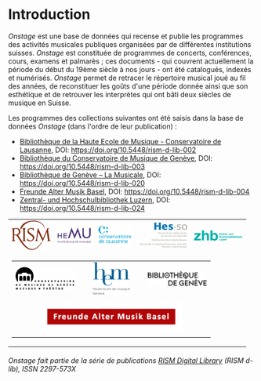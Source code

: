 # Introduction

_Onstage_ est une base de données qui recense et publie les programmes des activités musicales publiques organisées par de différentes institutions suisses. _Onstage_ est constituée de programmes de concerts, conférences, cours, examens et palmarès ; ces documents - qui couvrent actuellement la période du début du 19ème siècle à nos jours - ont été catalogués, indexés et numérisés. _Onstage_ permet de retracer le répertoire musical joué au fil des années, de reconstituer les goûts d'une période donnée ainsi que son esthétique et de retrouver les interprètes qui ont bâti deux siècles de musique en Suisse.

Les programmes des collections suivantes ont été saisis dans la base de données _Onstage_ (dans l'ordre de leur publication) :

- [Bibliothèque de la Haute Ecole de Musique - Conservatoire de Lausanne](https://onstage.rism.digital/collection/CH-LAc), DOI: https://doi.org/10.5448/rism-d-lib-002
- [Bibliothèque du Conservatoire de Musique de Genève](https://onstage.rism.digital/collection/CH-Gc), DOI: https://doi.org/10.5448/rism-d-lib-003
- [Bibliothèque de Genève – La Musicale](https://onstage.rism.digital/collection/CH-Gmu), DOI: https://doi.org/10.5448/rism-d-lib-020
- [Freunde Alter Musik Basel](https://onstage.rism.digital/collection/FAMB), DOI: https://doi.org/10.5448/rism-d-lib-004
- [Zentral- und Hochschulbibliothek Luzern](https://onstage.rism.digital/collection/CH-Lz), DOI: https://doi.org/10.5448/rism-d-lib-024


<!-- Old Onstage logos-->
<div>
	<table border="0" cellspacing="10px" style="margin: 0 auto;text-align:center">
		<tr>
			<td align="center">
				<a href="http://www.rism-ch.org" target="_blank"><img src="https://raw.githubusercontent.com/rism-ch/onstage-texts/master/images/logo-rism.png" width="80px" border="0"></a>
			</td>
			<td align="center">
				<a href="http://www.hemu.ch" target="_blank"><img src="https://raw.githubusercontent.com/rism-ch/onstage-texts/master/images/logo-cdl-hemu.png" width="150px" border="0"></a>
			</td>
			<td align="center">
				<a href="http://www.hes-so.ch" target="_blank"><img src="https://raw.githubusercontent.com/rism-ch/onstage-texts/master/images/logo-hesso-s.png" width="100px" border="0"></a>
			</td>
			<td align="center">
				<a href="https://www.zhbluzern.ch/" target="_blank"><img src="https://raw.githubusercontent.com/rism-ch/onstage-texts/master/images/Logo-ZHB-farbig.png" width="100px" border="0"></a>
			</td>
		</tr>
    <tr>
      <td colspan=5>
        <table width="100%">
          <tr>
      			<td align="center" width="33%">
      				<a href="http://www.cmusge.ch" target="_blank"><img src="https://raw.githubusercontent.com/rism-ch/onstage-texts/master/images/logo-cmusge.png" width="120px" border="0"></a>
      			</td>
      			<td align="center" width="33%">
      				<a href="https://www.hesge.ch/hem" target="_blank"><img src="https://raw.githubusercontent.com/rism-ch/onstage-texts/master/images/logo-hem-ge.png" width="75px" border="0"></a>
      			</td>
      			<td align="center" width="33%">
      				<a href="https://www.bge-geneve.ch/" target="_blank"><img src="https://raw.githubusercontent.com/rism-ch/onstage-texts/master/images/logo-bge.png" width="120px" border="0"></a>
      			</td>
          </tr>
          <tr>
            <td align="center" colspan=5 style="padding: 10px">
              <a href="http://famb.ch/" target="_blank"><img src="https://raw.githubusercontent.com/rism-ch/onstage-texts/master/images/famb_logo_pantone.jpg" width="75%"></a>
            </td>
        </table>
      </td>
	</table>
</div>

###### Onstage fait partie de la série de publications [RISM Digital Library](http://rism-ch.org/d-lib.html) (RISM d-lib), ISSN 2297-573X
